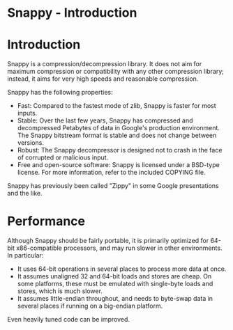 Snappy - Introduction
================================

Introduction
============

Snappy is a compression/decompression library. It does not aim for maximum
compression or compatibility with any other compression library; instead,
it aims for very high speeds and reasonable compression.

Snappy has the following properties:

 * Fast: Compared to the fastest mode of zlib, Snappy is faster for most inputs.
 * Stable: Over the last few years, Snappy has compressed and decompressed
   Petabytes of data in Google's production environment. The Snappy bitstream
   format is stable and does not change between versions.
 * Robust: The Snappy decompressor is designed not to crash in the face of
   corrupted or malicious input.
 * Free and open-source software: Snappy is licensed under a BSD-type license.
   For more information, refer to the included COPYING file.

Snappy has previously been called "Zippy" in some Google presentations
and the like.


Performance
===========


Although Snappy should be fairly portable, it is primarily optimized
for 64-bit x86-compatible processors, and may run slower in other environments.
In particular:

 - It uses 64-bit operations in several places to process more data at
   once.
 - It assumes unaligned 32 and 64-bit loads and stores are cheap.
   On some platforms, these must be emulated with single-byte loads
   and stores, which is much slower.
 - It assumes little-endian throughout, and needs to byte-swap data in
   several places if running on a big-endian platform.

Even heavily tuned code can be improved.

